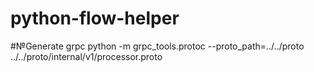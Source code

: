 # python-flow-helper

#№Generate grpc
python -m grpc_tools.protoc --proto_path=../../proto ../../proto/internal/v1/processor.proto